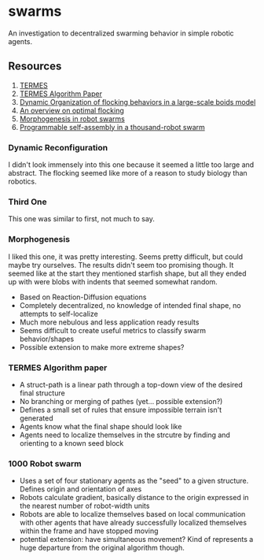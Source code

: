 # swarms
An investigation to decentralized swarming behavior in simple robotic agents.

## Resources
1. [TERMES](https://science.sciencemag.org/content/sci/343/6172/754.full.pdf?ijkey=wcGE/tKMM5iGM&keytype=ref&siteid=sci)
2. [TERMES Algorithm Paper](https://dash.harvard.edu/bitstream/handle/1/11213398/iros11wksp-werfel.pdf?sequence=1&isAllowed=y)
3. [Dynamic Organization of flocking behaviors in a large-scale boids model](https://link.springer.com/article/10.1007/s42001-019-00037-9)
4. [An overview on optimal flocking](https://arxiv.org/pdf/2009.14279.pdf)
5. [Morphogenesis in robot swarms](https://robotics.sciencemag.org/content/3/25/eaau9178)
6. [Programmable self-assembly in a thousand-robot swarm](https://science.sciencemag.org/content/345/6198/795.full)


### Dynamic Reconfiguration
I didn't look immensely into this one because it seemed a little too large and abstract. The flocking seemed like more of a reason to study biology than robotics.

### Third One

This one was similar to first, not much to say.

### Morphogenesis

I liked this one, it was pretty interesting. Seems pretty difficult, but could maybe try ourselves. The results didn't seem too promising though. It seemed like at the start they mentioned starfish shape, but all they ended up with were blobs with indents that seemed somewhat random.

* Based on Reaction-Diffusion equations
* Completely decentralized, no knowledge of intended final shape, no attempts to self-localize
* Much more nebulous and less application ready results
* Seems difficult to create useful metrics to classify swarm behavior/shapes
* Possible extension to make more extreme shapes?

### TERMES Algorithm paper
* A struct-path is a linear path through a top-down view of the desired final structure
* No branching or merging of pathes (yet... possible extension?)
* Defines a small set of rules that ensure impossible terrain isn't generated
* Agents know what the final shape should look like
* Agents need to localize themselves in the strcutre by finding and orienting to a known seed block

### 1000 Robot swarm
* Uses a set of four stationary agents as the "seed" to a given structure. Defines origin and orientation of axes
* Robots calculate gradient, basically distance to the origin expressed in the nearest number of robot-width units
* Robots are able to localize themselves based on local communication with other agents that have already successfully localized themselves within the frame and have stopped moving
* potential extension: have simultaneous movement? Kind of represents a huge departure from the original algorithm though. 
